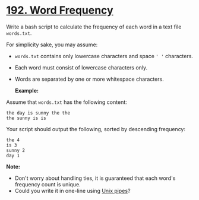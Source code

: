 # [192. Word Frequency](https://leetcode.com/problems/word-frequency/)

Write a bash script to calculate the frequency of each word in a text file `words.txt`.

For simplicity sake, you may assume:

- `words.txt` contains only lowercase characters and space `' '` characters.
- Each word must consist of lowercase characters only.
- Words are separated by one or more whitespace characters.

  **Example:**

Assume that `words.txt` has the following content:

    the day is sunny the the
    the sunny is is

Your script should output the following, sorted by descending frequency:

    the 4
    is 3
    sunny 2
    day 1

**Note:**

- Don't worry about handling ties, it is guaranteed that each word's frequency count is unique.
- Could you write it in one-line using [Unix pipes](http://tldp.org/HOWTO/Bash-Prog-Intro-HOWTO-4.html)?
